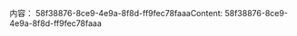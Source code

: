 <span data-ttu-id="10907-101">内容： 58f38876-8ce9-4e9a-8f8d-ff9fec78faaa</span><span class="sxs-lookup"><span data-stu-id="10907-101">Content: 58f38876-8ce9-4e9a-8f8d-ff9fec78faaa</span></span>